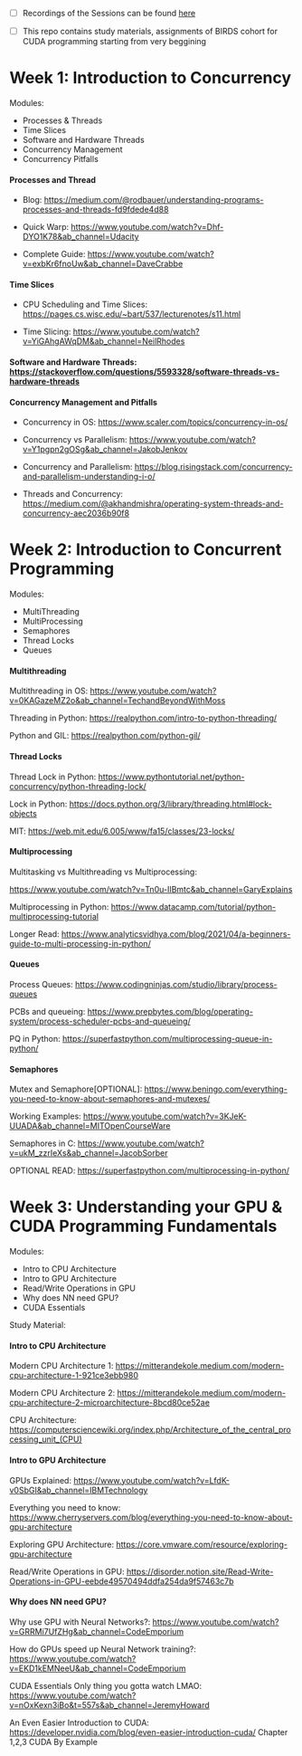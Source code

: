 - [ ] Recordings of the Sessions can be found [here](https://sites.google.com/cohere.com/c4ai-community/community-programs/birds)

- [ ] This repo contains study materials, assignments of BIRDS cohort for CUDA programming starting from very beggining 

# **Week 1: Introduction to Concurrency**

Modules:

- Processes & Threads
- Time Slices
- Software and Hardware Threads
- Concurrency Management
- Concurrency Pitfalls

#### Processes and Thread

- Blog: <https://medium.com/@rodbauer/understanding-programs-processes-and-threads-fd9fdede4d88>

- Quick Warp: <https://www.youtube.com/watch?v=Dhf-DYO1K78&ab_channel=Udacity>

- Complete Guide: <https://www.youtube.com/watch?v=exbKr6fnoUw&ab_channel=DaveCrabbe>

#### Time Slices

- CPU Scheduling and Time Slices: <https://pages.cs.wisc.edu/~bart/537/lecturenotes/s11.html>

- Time Slicing: <https://www.youtube.com/watch?v=YiGAhgAWqDM&ab_channel=NeilRhodes>

#### Software and Hardware Threads: <https://stackoverflow.com/questions/5593328/software-threads-vs-hardware-threads>

#### **Concurrency Management and Pitfalls**

- Concurrency in OS: <https://www.scaler.com/topics/concurrency-in-os/>
  
- Concurrency vs Parallelism: <https://www.youtube.com/watch?v=Y1pgpn2gOSg&ab_channel=JakobJenkov>

- Concurrency and Parallelism: <https://blog.risingstack.com/concurrency-and-parallelism-understanding-i-o/>

- Threads and Concurrency: <https://medium.com/@akhandmishra/operating-system-threads-and-concurrency-aec2036b90f8>

# **Week 2: Introduction to Concurrent Programming**

Modules:

- MultiThreading
- MultiProcessing
- Semaphores
- Thread Locks
- Queues

#### Multithreading

Multithreading in OS: <https://www.youtube.com/watch?v=0KAGazeMZ2o&ab_channel=TechandBeyondWithMoss>

Threading in Python:
<https://realpython.com/intro-to-python-threading/>

Python and GIL: <https://realpython.com/python-gil/>

#### Thread Locks

Thread Lock in Python: <https://www.pythontutorial.net/python-concurrency/python-threading-lock/>

Lock in Python: <https://docs.python.org/3/library/threading.html#lock-objects>

MIT: <https://web.mit.edu/6.005/www/fa15/classes/23-locks/>

#### Multiprocessing

Multitasking vs Multithreading vs Multiprocessing:

<https://www.youtube.com/watch?v=Tn0u-IIBmtc&ab_channel=GaryExplains>

Multiprocessing in Python: <https://www.datacamp.com/tutorial/python-multiprocessing-tutorial>

Longer Read: <https://www.analyticsvidhya.com/blog/2021/04/a-beginners-guide-to-multi-processing-in-python/>

#### Queues

Process Queues: <https://www.codingninjas.com/studio/library/process-queues>

PCBs and queueing: <https://www.prepbytes.com/blog/operating-system/process-scheduler-pcbs-and-queueing/>

PQ in Python: <https://superfastpython.com/multiprocessing-queue-in-python/>

#### Semaphores

Mutex and Semaphore[OPTIONAL]: <https://www.beningo.com/everything-you-need-to-know-about-semaphores-and-mutexes/>

Working Examples: <https://www.youtube.com/watch?v=3KJeK-UUADA&ab_channel=MITOpenCourseWare>

Semaphores in C: <https://www.youtube.com/watch?v=ukM_zzrIeXs&ab_channel=JacobSorber>

OPTIONAL READ: <https://superfastpython.com/multiprocessing-in-python/>

# **Week 3: Understanding your GPU & CUDA Programming Fundamentals**

Modules:

- Intro to CPU Architecture
- Intro to GPU Architecture
- Read/Write Operations in GPU
- Why does NN need GPU?
- CUDA Essentials

Study Material:

#### Intro to CPU Architecture

Modern CPU Architecture 1: <https://mitterandekole.medium.com/modern-cpu-architecture-1-921ce3ebb980>

Modern CPU Architecture 2: <https://mitterandekole.medium.com/modern-cpu-architecture-2-microarchitecture-8bcd80ce52ae>

CPU Architecture: <https://computersciencewiki.org/index.php/Architecture_of_the_central_processing_unit_(CPU)>

#### Intro to GPU Architecture

GPUs Explained: <https://www.youtube.com/watch?v=LfdK-v0SbGI&ab_channel=IBMTechnology>

Everything you need to know: <https://www.cherryservers.com/blog/everything-you-need-to-know-about-gpu-architecture>

Exploring GPU Architecture: <https://core.vmware.com/resource/exploring-gpu-architecture>

Read/Write Operations in GPU: <https://disorder.notion.site/Read-Write-Operations-in-GPU-eebde49570494ddfa254da9f57463c7b>

#### Why does NN need GPU?

Why use GPU with Neural Networks?: <https://www.youtube.com/watch?v=GRRMi7UfZHg&ab_channel=CodeEmporium>

How do GPUs speed up Neural Network training?: <https://www.youtube.com/watch?v=EKD1kEMNeeU&ab_channel=CodeEmporium>

CUDA Essentials
Only thing you gotta watch LMAO: <https://www.youtube.com/watch?v=nOxKexn3iBo&t=557s&ab_channel=JeremyHoward>

An Even Easier Introduction to CUDA: <https://developer.nvidia.com/blog/even-easier-introduction-cuda/>
Chapter 1,2,3 CUDA By Example
